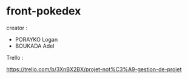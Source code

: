 # front-pokedex

creator :

- PORAYKO Logan
- BOUKADA Adel


Trello :

https://trello.com/b/3XnBX2BX/projet-not%C3%A9-gestion-de-projet
